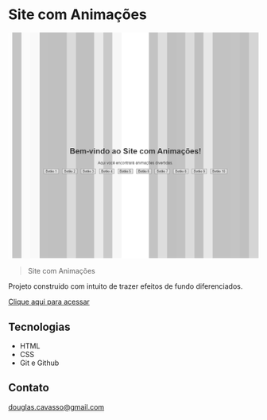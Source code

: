 # Site com Animações
![preview](./.github/preview.png)

> Site com Animações

Projeto construido com intuito de trazer efeitos de fundo diferenciados.

[ Clique aqui para acessar](https://douglascorreacavasso.github.io/Borboleta-Azul/)


## Tecnologias

- HTML
- CSS
- Git e Github

## Contato

douglas.cavasso@gmail.com